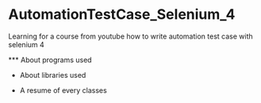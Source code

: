 # AutomationTestCase_Selenium_4
Learning for a course from youtube how to write automation test case with selenium 4

*** About programs used

* About libraries used

* A resume of every classes
